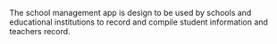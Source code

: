The school management app is design to be used by schools and educational institutions to record and compile student information and teachers record.